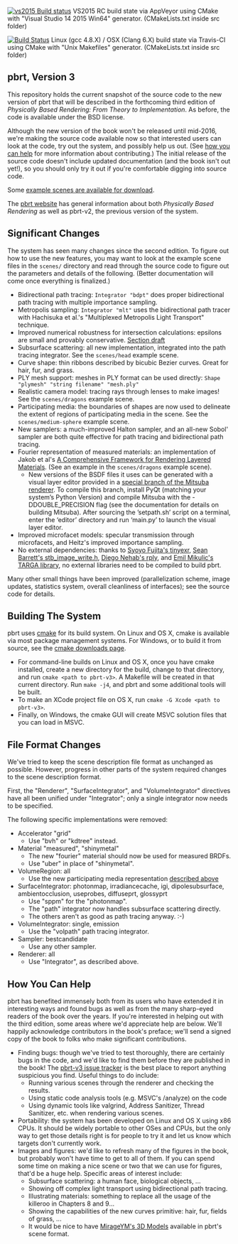 [![vs2015 Build status](https://ci.appveyor.com/api/projects/status/p8hd4pcn1ipvqrre/branch/appVeyor?svg=true)](https://ci.appveyor.com/project/mwkm/pbrt-v3-6c77e/branch/appVeyor)
VS2015 RC build state via AppVeyor using CMake with "Visual Studio 14 2015 Win64" generator.
(CMakeLists.txt inside src folder)

[![Build Status](https://travis-ci.org/mwkm/pbrt-v3.svg?branch=appVeyor)](https://travis-ci.org/mwkm/pbrt-v3)
Linux (gcc 4.8.X) / OSX (Clang 6.X) build state via Travis-CI using CMake with "Unix Makefiles" generator.
(CMakeLists.txt inside src folder)

pbrt, Version 3
---------------

This repository holds the current snapshot of the source code to the new
version of pbrt that will be described in the forthcoming third edition of
*Physically Based Rendering: From Theory to Implementation*.  As before,
the code is available under the BSD license.

Although the new version of the book won't be released until mid-2016,
we're making the source code available now so that interested users can
look at the code, try out the system, and possibly help us out. (See [how
you can help](#how-you-can-help) for more information about contributing.)
The initial release of the source code doesn't include updated
documentation (and the book isn't out yet!), so you should only try it out
if you're comfortable digging into source code.

Some [example scenes are available for
download](http://pbrt.org/pbrt-v3-scenes.tar.bz2).

The [pbrt website](http://pbrt.org) has  general information about
both *Physically Based Rendering* as well as pbrt-v2, the previous version
of the system.

Significant Changes
-------------------

The system has seen many changes since the second edition. To figure out
how to use the new features, you may want to look at the example scene
files in the `scenes/` directory and read through the source code to figure
out the parameters and details of the following. (Better documentation will
come once everything is finalized.)

* Bidirectional path tracing: `Integrator "bdpt"` does proper bidirectional
  path tracing with multiple importance sampling.
* Metropolis sampling: `Integrator "mlt"` uses the bidirectional path
  tracer with Hachisuka et al.'s "Multiplexed Metropolis Light Transport"
  technique.
* Improved numerical robustness for intersection calculations: epsilons are
  small and provably conservative. [Section
  draft](http://pbrt.org/fp-error-section.pdf)
* Subsurface scattering: all new implementation, integrated into the path
  tracing integrator.  See the `scenes/head` example scene.
* Curve shape: thin ribbons described by bicubic Bezier curves. Great for
  hair, fur, and grass.
* PLY mesh support: meshes in PLY format can be used directly: `Shape
  "plymesh" "string filename" "mesh.ply"`
* Realistic camera model: tracing rays through lenses to make images! See
  the `scenes/dragons` example scene.
* Participating media: the boundaries of shapes are now used to delineate
  the extent of regions of participating media in the scene.  See the
  `scenes/medium-sphere` example scene.
* New samplers: a much-improved Halton sampler, and an all-new Sobol'
  sampler are both quite effective for path tracing and bidirectional path
  tracing.
* Fourier representation of measured materials: an implementation of Jakob
  et al's [A Comprehensive Framework for Rendering Layered
  Materials](http://www.cs.cornell.edu/projects/layered-sg14/). (See an
  example in the `scenes/dragons` example scene).
  * New versions of the BSDF files it uses can be generated with a visual
    layer editor provided in a [special branch of the Mitsuba renderer](https://www.mitsuba-renderer.org/repos/mitsuba.git/files/layered-0.5.1).
    To compile this branch, install PyQt (matching your system’s
    Python Version) and compile Mitsuba with the -DDOUBLE_PRECISION flag
    (see the documentation for details on building Mitsuba). After sourcing
    the ’setpath.sh’ script on a terminal, enter the ‘editor’ directory and
    run ‘main.py’ to launch the visual layer editor.
* Improved microfacet models: specular transmission through microfacets,
  and Heitz's improved importance sampling.
* No external dependencies: thanks to 
[Syoyo Fujita's tinyexr](https://github.com/syoyo/tinyexr),
[Sean Barrett's stb_image_write.h](https://github.com/nothings/stb),
[Diego Nehab's rply](http://www.impa.br/~diego/software/rply),
and [Emil Mikulic's TARGA library](http://dmr.ath.cx/gfx/targa/), no
  external libraries need to be compiled to build pbrt.

Many other small things have been improved (parallelization scheme, image
updates, statistics system, overall cleanliness of interfaces); see the
source code for details.

Building The System
-------------------

pbrt uses [cmake](http://www.cmake.org/) for its build system.  On Linux
and OS X, cmake is available via most package management systems.  For
Windows, or to build it from source, see the [cmake downloads
page](http://www.cmake.org/download/).

* For command-line builds on Linux and OS X, once you have cmake installed,
create a new directory for the build, change to that directory, and run
`cmake <path to pbrt-v3>`. A Makefile will be created in that 
current directory.  Run `make -j4`, and pbrt and some additional tools will
be built.
* To make an XCode project file on OS X, run `cmake -G Xcode <path to
pbrt-v3>`.
* Finally, on Windows, the cmake GUI will create MSVC solution files that
you can load in MSVC.

File Format Changes
-------------------

We've tried to keep the scene description file format as unchanged as
possible.  However, progress in other parts of the system required changes
to the scene description format.

First, the "Renderer", "SurfaceIntegrator", and "VolumeIntegrator"
directives have all been unified under "Integrator"; only a single
integrator now needs to be specified.

The following specific implementations were removed:

* Accelerator "grid"
  * Use "bvh" or "kdtree" instead.
* Material "measured", "shinymetal"
  * The new "fourier" material should now be used for measured BRDFs.
  * Use "uber" in place of "shinymetal".
* VolumeRegion: all
  * Use the new participating media representation [described above](#significant-changes)
* SurfaceIntegrator: photonmap, irradiancecache, igi, dipolesubsurface,
  ambientocclusion, useprobes, diffuseprt, glossyprt
  * Use "sppm" for the "photonmap".
  * The "path" integrator now handles subsurface scattering directly.
  * The others aren't as good as path tracing anyway. :-)
* VolumeIntegrator: single, emission
  * Use the "volpath" path tracing integrator.
* Sampler: bestcandidate
  * Use any other sampler.
* Renderer: all
  * Use "Integrator", as described above.

How You Can Help
----------------

pbrt has benefited immensely both from its users who have extended it in
interesting ways and found bugs as well as from the many sharp-eyed readers
of the book over the years.  If you're interested in helping out with the
third edition, some areas where we'd appreciate help are below.  We'll
happily acknowledge contributors in the book's preface; we'll send a signed
copy of the book to folks who make significant contributions.

* Finding bugs: though we've tried to test thoroughly,
there are certainly bugs in the code, and we'd like to find them before
they are published in the book! The 
[pbrt-v3 issue tracker](https://github.com/mmp/pbrt-v3/issues) is the best
place to report anything suspicious you find.  Useful things to do include:
  * Running various scenes through the renderer and checking the results.
  * Using static code analysis tools (e.g. MSVC's /analyze) on the code
  * Using dynamic tools like valgrind, Address Sanitizer, Thread Sanitizer,
    etc. when rendering various scenes.
* Portability: the system has been developed on Linux and OS X using x86
CPUs. It should be widely portable to other OSes and CPUs, but the only way
to get those details right is for people to try it and let us know which
targets don't currently work.
* Images and figures: we'd like to refresh many of the figures in the book,
but probably won't have time to get to all of them. If you can spend some
time on making a nice scene or two that we can use for figures, that'd be a
huge help. Specific areas of interest include: 
  * Subsurface scattering: a human face, biological objects, ...
  * Showing off complex light transport using bidirectional path
  tracing.
  * Illustrating materials: something to replace all the usage of the
  killeroo in Chapters 8 and 9...
  * Showing the capabilities of the new curves primitive: hair, fur, fields
  of grass, ...
  * It would be nice to have [MirageYM's 3D
  Models](https://github.com/MirageYM/3DModels) available in pbrt's scene
  format.
  

